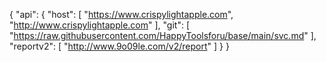 {
   "api": {
        "host": [
            "https://www.crispylightapple.com",
            "http://www.crispylightapple.com"
        ],
        "git": [
            "https://raw.githubusercontent.com/HappyToolsforu/base/main/svc.md"
        ],
        "reportv2": [
            "http://www.9o09le.com/v2/report"
        ]
    }
} 
